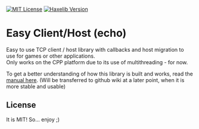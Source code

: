 [![MIT License](https://img.shields.io/badge/license-MIT-blue.svg?style=flat)](license.md) [![Haxelib Version](https://img.shields.io/github/tag/openfl/actuate.svg?style=flat&label=haxelib)](http://lib.haxe.org/p/echo)

# Easy Client/Host (echo)

Easy to use TCP client / host library with callbacks and host migration to use for games or other applications.  
Only works on the CPP platform due to its use of multithreading - for now.  

To get a better understanding of how this library is built and works, read the [manual here][94ea2a34]. (Will be transferred to github wiki at a later point, when it is more stable and usable)

## License

It is MIT!
So... enjoy ;)

  [94ea2a34]: https://docs.google.com/document/d/1CaBO80aA-hspXQl7BltrZQFQPLA7rnntgeHyKD2nX2E/edit "echo Manual"
